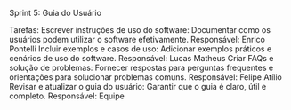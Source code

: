 Sprint 5: Guia do Usuário

Tarefas:
Escrever instruções de uso do software: Documentar como os usuários podem utilizar o software efetivamente.
Responsável: Enrico Pontelli
Incluir exemplos e casos de uso: Adicionar exemplos práticos e cenários de uso do software.
Responsável: Lucas Matheus
Criar FAQs e solução de problemas: Fornecer respostas para perguntas frequentes e orientações para solucionar problemas comuns.
Responsável: Felipe Atílio
Revisar e atualizar o guia do usuário: Garantir que o guia é claro, útil e completo.
Responsável: Equipe
